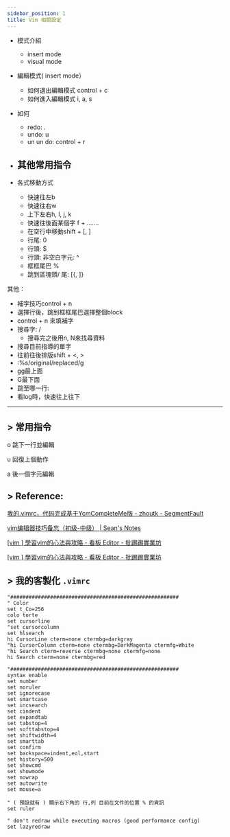 ```yaml
---
sidebar_position: 1
title: Vim 相關設定
---
```

- 模式介紹
    - insert mode
    - visual mode

- 編輯模式( insert mode）
    - 如何退出編輯模式 control + c
    - 如何進入編輯模式 i, a, s

- 如何
    - redo: .
    - undo: u
    - un un do: control + r

- 其他常用指令
  - 

- 各式移動方式
    - 快速往左b
    - 快速往右w
    - 上下左右h, l, j, k
    - 快速往後面某個字 f + .......
    - 在空行中移動shift + [, ]
    - 行尾: 0
    - 行頭: $
    - 行頭: 非空白字元: ^
    - 框框尾巴 %
    - 跳到區塊頭/ 尾: [{, ]}

其他：

- 補字技巧control + n
- 選擇行後，跳到框框尾巴選擇整個block
- control + n 來填補字
- 搜尋字: /
    - 搜尋完之後用n, N來找尋資料
- 搜尋目前指導的單字
- 往前往後排版shift + <, >
- :%s/original/replaced/g
- gg最上面
- G最下面
- 跳至哪一行:
- 看log時，快速往上往下

---

## > 常用指令
o 跳下一行並編輯

u 回復上個動作

a 後一個字元編輯

## > Reference:

[我的.vimrc，代码完成基于YcmCompleteMe版 - zhoutk - SegmentFault](https://segmentfault.com/a/1190000002662054)

[vim编辑器技巧备忘（初级-中级） | Sean's Notes](http://seanlook.com/2014/08/07/vim-tips/)

[[vim ] 學習vim的心法與攻略 - 看板 Editor - 批踢踢實業坊](https://www.ptt.cc/bbs/Editor/M.1264056747.A.885.html)

[[vim ] 學習vim的心法與攻略 - 看板 Editor - 批踢踢實業坊](https://www.ptt.cc/bbs/Editor/M.1264056747.A.885.html)

## > 我的客製化 `.vimrc`

```shell
"#######################################################
" Color
set t_Co=256
colo torte
set cursorline
"set cursorcolumn
set hlsearch
hi CursorLine cterm=none ctermbg=darkgray
"hi CursorColumn cterm=none ctermbg=DarkMagenta ctermfg=White
"hi Search cterm=reverse ctermbg=none ctermfg=none
hi Search cterm=none ctermbg=red

"#######################################################
syntax enable
set number
set noruler
set ignorecase
set smartcase
set incsearch
set cindent
set expandtab
set tabstop=4
set softtabstop=4
set shiftwidth=4
set smarttab
set confirm
set backspace=indent,eol,start
set history=500
set showcmd
set showmode
set nowrap
set autowrite
set mouse=a

" ( 預設就有 ) 顯示右下角的 行,列 目前在文件的位置 % 的資訊
set ruler

" don't redraw while executing macros (good performance config)
set lazyredraw
```
